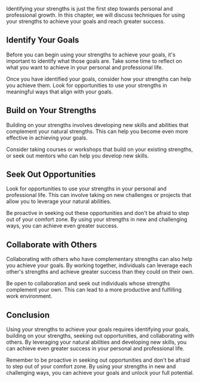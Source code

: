 
Identifying your strengths is just the first step towards personal and professional growth. In this chapter, we will discuss techniques for using your strengths to achieve your goals and reach greater success.

Identify Your Goals
-------------------

Before you can begin using your strengths to achieve your goals, it's important to identify what those goals are. Take some time to reflect on what you want to achieve in your personal and professional life.

Once you have identified your goals, consider how your strengths can help you achieve them. Look for opportunities to use your strengths in meaningful ways that align with your goals.

Build on Your Strengths
-----------------------

Building on your strengths involves developing new skills and abilities that complement your natural strengths. This can help you become even more effective in achieving your goals.

Consider taking courses or workshops that build on your existing strengths, or seek out mentors who can help you develop new skills.

Seek Out Opportunities
----------------------

Look for opportunities to use your strengths in your personal and professional life. This can involve taking on new challenges or projects that allow you to leverage your natural abilities.

Be proactive in seeking out these opportunities and don't be afraid to step out of your comfort zone. By using your strengths in new and challenging ways, you can achieve even greater success.

Collaborate with Others
-----------------------

Collaborating with others who have complementary strengths can also help you achieve your goals. By working together, individuals can leverage each other's strengths and achieve greater success than they could on their own.

Be open to collaboration and seek out individuals whose strengths complement your own. This can lead to a more productive and fulfilling work environment.

Conclusion
----------

Using your strengths to achieve your goals requires identifying your goals, building on your strengths, seeking out opportunities, and collaborating with others. By leveraging your natural abilities and developing new skills, you can achieve even greater success in your personal and professional life.

Remember to be proactive in seeking out opportunities and don't be afraid to step out of your comfort zone. By using your strengths in new and challenging ways, you can achieve your goals and unlock your full potential.
